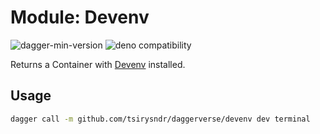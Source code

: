 # Module: Devenv

![dagger-min-version](https://img.shields.io/badge/dagger-v0.10.0-blue?color=3D66FF)
![deno compatibility](https://shield.deno.dev/deno/^1.41)

Returns a Container with [Devenv](https://devenv.sh/) installed.

## Usage

```sh
dagger call -m github.com/tsirysndr/daggerverse/devenv dev terminal
```
